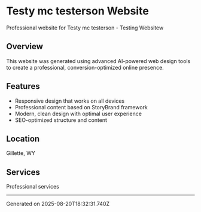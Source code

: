 # Testy mc testerson Website

Professional website for Testy mc testerson - Testing Websitew

## Overview
This website was generated using advanced AI-powered web design tools to create a professional, conversion-optimized online presence.

## Features
- Responsive design that works on all devices
- Professional content based on StoryBrand framework
- Modern, clean design with optimal user experience
- SEO-optimized structure and content

## Location
Gillette, WY

## Services
Professional services

---
Generated on 2025-08-20T18:32:31.740Z
